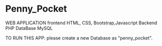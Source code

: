 # Penny_Pocket
WEB APPLICATION
frontend
HTML, CSS, Bootstrap,Javascript
Backend
PHP
DataBase
MySQL

TO RUN THIS APP:
please create a new Database as "penny_pocket".
